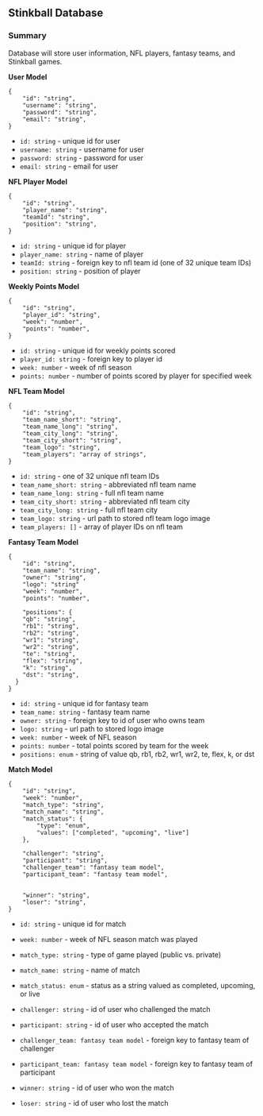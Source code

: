 ## Stinkball Database

### Summary
Database will store user information, NFL players, fantasy teams, and Stinkball games. 

**User Model**
```
{
    "id": "string",
    "username": "string",
    "password": "string",
    "email": "string",
}
```

- `id: string` - unique id for user
- `username: string` - username for user
- `password: string` - password for user
- `email: string` - email for user


**NFL Player Model**
```
{
    "id": "string",
    "player_name": "string",
    "teamId": "string",
    "position": "string",
}
```

- `id: string` - unique id for player
- `player_name: string` - name of player
- `teamId: string` - foreign key to nfl team id (one of 32 unique team IDs)
- `position: string` - position of player

**Weekly Points Model**
```
{
    "id": "string",
    "player_id": "string",
    "week": "number",
    "points": "number",
}
```

- `id: string` - unique id for weekly points scored
- `player_id: string` - foreign key to player id
- `week: number` - week of nfl season
- `points: number` - number of points scored by player for specified week


**NFL Team Model**
```
{
    "id": "string",
    "team_name_short": "string", 
    "team_name_long": "string",
    "team_city_long": "string",
    "team_city_short": "string",
    "team_logo": "string",
    "team_players": "array of strings",
}
```
- `id: string` - one of 32 unique nfl team IDs
- `team_name_short: string` - abbreviated nfl team name
- `team_name_long: string` - full nfl team name
- `team_city_short: string` - abbreviated nfl team city 
- `team_city_long: string` - full nfl team city 
- `team_logo: string` - url path to stored nfl team logo image
- `team_players: []` - array of player IDs on nfl team


**Fantasy Team Model**
```
{
    "id": "string",
    "team_name": "string",
    "owner": "string",
    "logo": "string"
    "week": "number",
    "points": "number",

    "positions": {
    "qb": "string",
    "rb1": "string",
    "rb2": "string",
    "wr1": "string",
    "wr2": "string",
    "te": "string",
    "flex": "string",
    "k": "string",
    "dst": "string",
  }
}
```

- `id: string` - unique id for fantasy team
- `team_name: string` - fantasy team name
- `owner: string` - foreign key to id of user who owns team
- `logo: string` - url path to stored logo image
- `week: number` - week of NFL season
- `points: number` - total points scored by team for the week
- `positions: enum` - string of value qb, rb1, rb2, wr1, wr2, te, flex, k, or dst


**Match Model**
```
{
    "id": "string",
    "week": "number",
    "match_type": "string",
    "match_name": "string",
    "match_status": {
        "type": "enum",
        "values": ["completed", "upcoming", "live"]
    },
    
    "challenger": "string",
    "participant": "string",
    "challenger_team": "fantasy team model",
    "participant_team": "fantasy team model",
    

    "winner": "string",
    "loser": "string",
}
```

- `id: string` - unique id for match
- `week: number` - week of NFL season match was played
- `match_type: string` - type of game played (public vs. private)
- `match_name: string` - name of match
- `match_status: enum` - status as a string valued as completed, upcoming, or live

- `challenger: string` - id of user who challenged the match
- `participant: string` - id of user who accepted the match
- `challenger_team: fantasy team model` - foreign key to fantasy team of challenger
- `participant_team: fantasy team model` - foreign key to fantasy team of participant


- `winner: string` - id of user who won the match
- `loser: string` - id of user who lost the match
